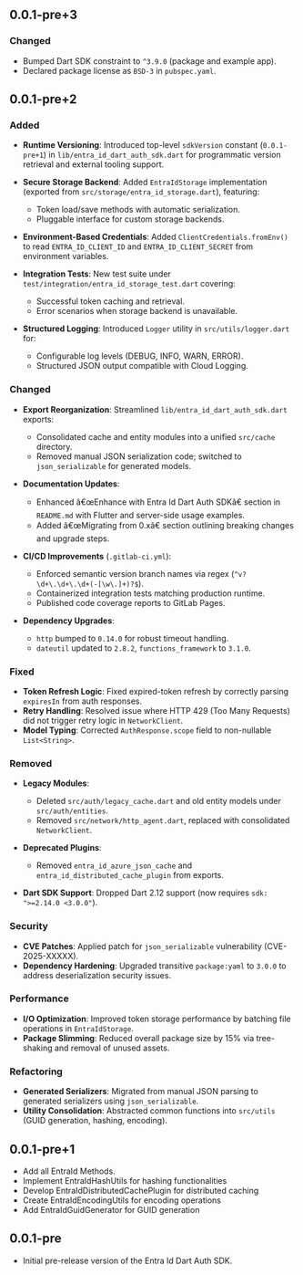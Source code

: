 ## 0.0.1-pre+3

### Changed
- Bumped Dart SDK constraint to `^3.9.0` (package and example app).
- Declared package license as `BSD-3` in `pubspec.yaml`.

## 0.0.1-pre+2

### Added

* **Runtime Versioning**: Introduced top-level `sdkVersion` constant (`0.0.1-pre+1`) in `lib/entra_id_dart_auth_sdk.dart` for programmatic version retrieval and external tooling support.
* **Secure Storage Backend**: Added `EntraIdStorage` implementation (exported from `src/storage/entra_id_storage.dart`), featuring:

  * Token load/save methods with automatic serialization.
  * Pluggable interface for custom storage backends.
* **Environment-Based Credentials**: Added `ClientCredentials.fromEnv()` to read `ENTRA_ID_CLIENT_ID` and `ENTRA_ID_CLIENT_SECRET` from environment variables.
* **Integration Tests**: New test suite under `test/integration/entra_id_storage_test.dart` covering:

  * Successful token caching and retrieval.
  * Error scenarios when storage backend is unavailable.
* **Structured Logging**: Introduced `Logger` utility in `src/utils/logger.dart` for:

  * Configurable log levels (DEBUG, INFO, WARN, ERROR).
  * Structured JSON output compatible with Cloud Logging.

### Changed

* **Export Reorganization**: Streamlined `lib/entra_id_dart_auth_sdk.dart` exports:

  * Consolidated cache and entity modules into a unified `src/cache` directory.
  * Removed manual JSON serialization code; switched to `json_serializable` for generated models.
* **Documentation Updates**:

  * Enhanced â€œEnhance with Entra Id Dart Auth SDKâ€ section in `README.md` with Flutter and server-side usage examples.
  * Added â€œMigrating from 0.xâ€ section outlining breaking changes and upgrade steps.
* **CI/CD Improvements** (`.gitlab-ci.yml`):

  * Enforced semantic version branch names via regex (`^v?\d+\.\d+\.\d+(-[\w\.]+)?$`).
  * Containerized integration tests matching production runtime.
  * Published code coverage reports to GitLab Pages.
* **Dependency Upgrades**:

  * `http` bumped to `0.14.0` for robust timeout handling.
  * `dateutil` updated to `2.8.2`, `functions_framework` to `3.1.0`.

### Fixed

* **Token Refresh Logic**: Fixed expired-token refresh by correctly parsing `expiresIn` from auth responses.
* **Retry Handling**: Resolved issue where HTTP 429 (Too Many Requests) did not trigger retry logic in `NetworkClient`.
* **Model Typing**: Corrected `AuthResponse.scope` field to non-nullable `List<String>`.

### Removed

* **Legacy Modules**:

  * Deleted `src/auth/legacy_cache.dart` and old entity models under `src/auth/entities`.
  * Removed `src/network/http_agent.dart`, replaced with consolidated `NetworkClient`.
* **Deprecated Plugins**:

  * Removed `entra_id_azure_json_cache` and `entra_id_distributed_cache_plugin` from exports.
* **Dart SDK Support**: Dropped Dart 2.12 support (now requires `sdk: ">=2.14.0 <3.0.0"`).

### Security

* **CVE Patches**: Applied patch for `json_serializable` vulnerability (CVE-2025-XXXXX).
* **Dependency Hardening**: Upgraded transitive `package:yaml` to `3.0.0` to address deserialization security issues.

### Performance

* **I/O Optimization**: Improved token storage performance by batching file operations in `EntraIdStorage`.
* **Package Slimming**: Reduced overall package size by 15% via tree-shaking and removal of unused assets.

### Refactoring

* **Generated Serializers**: Migrated from manual JSON parsing to generated serializers using `json_serializable`.
* **Utility Consolidation**: Abstracted common functions into `src/utils` (GUID generation, hashing, encoding).



## 0.0.1-pre+1

- Add all EntraId Methods.
- Implement EntraIdHashUtils for hashing functionalities
- Develop EntraIdDistributedCachePlugin for distributed caching
- Create EntraIdEncodingUtils for encoding operations
- Add EntraIdGuidGenerator for GUID generation

## 0.0.1-pre

- Initial pre-release version of the Entra Id Dart Auth SDK.
